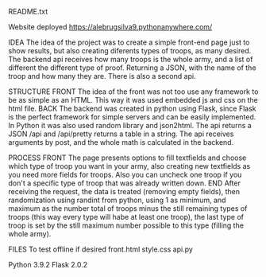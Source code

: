 README.txt

Website deployed
https://alebrugsilva9.pythonanywhere.com/

IDEA
	The idea of the project was to create a simple front-end page just to show results, but also creating diferents types of troops, as many desired.
	The backend api receives how many troops is the whole army, and a list of different the different type of proof. Returning a JSON, with the name of the troop and how many they are. There is also a second api.

STRUCTURE
	FRONT
		The idea of the front was not too use any framework to be as simple as an HTML. This way it was used embedded js and css on the html file.
	BACK
		The backend was created in python using Flask, since Flask is the perfect framework for simple servers and can be easily implemented.
		In Python it was also used random library and json2html.
		The api returns a JSON /api and /api/pretty returns a table in a string.
		The api receives arguments by post, and the whole math is calculated in the backend.

PROCESS
	FRONT
		The page presents options to fill textfields and choose which type of troop you want in your army, also creating new textfields as you need more fields for troops. Also you can uncheck one troop if you don't a specific type of troop that was already written down.
	END
		After receiving the request, the data is treated (removing empty fields), then randomization using randint from python, using 1 as minimum, and maximum as the number total of troops minus the still remaining types of troops (this way every type will habe at least one troop), the last type of troop is set by the still maximum number possible to this type (filling the whole army).

FILES
To test offline if desired
front.html
style.css
api.py

Python 3.9.2
Flask 2.0.2